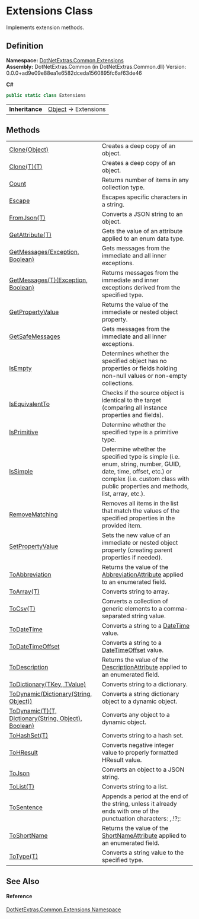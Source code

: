 # Extensions Class


Implements extension methods.



## Definition
**Namespace:** <a href="9184e3b0-90b9-a3bc-0ea0-71d3642c662f.md">DotNetExtras.Common.Extensions</a>  
**Assembly:** DotNetExtras.Common (in DotNetExtras.Common.dll) Version: 0.0.0+ad9e09e88ea1e6582dceda1560895fc6af63de46

**C#**
``` C#
public static class Extensions
```

<table><tr><td><strong>Inheritance</strong></td><td><a href="https://learn.microsoft.com/dotnet/api/system.object" target="_blank" rel="noopener noreferrer">Object</a>  →  Extensions</td></tr>
</table>



## Methods
<table>
<tr>
<td><a href="b670c279-23ad-0b63-12e2-996cadcfd71f.md">Clone(Object)</a></td>
<td>Creates a deep copy of an object.</td></tr>
<tr>
<td><a href="7a3633f3-a182-72a7-b0b3-4566d30d804d.md">Clone(T)(T)</a></td>
<td>Creates a deep copy of an object.</td></tr>
<tr>
<td><a href="a9188e45-bce9-8c71-9c09-27606a2b52c4.md">Count</a></td>
<td>Returns number of items in any collection type.</td></tr>
<tr>
<td><a href="4811b0d8-583e-a109-2721-1ebbaac3cb07.md">Escape</a></td>
<td>Escapes specific characters in a string.</td></tr>
<tr>
<td><a href="8dfe9854-06f5-3465-1e54-d432225bdb1e.md">FromJson(T)</a></td>
<td>Converts a JSON string to an object.</td></tr>
<tr>
<td><a href="a98f97ba-c45d-e9a3-1ac9-a9e7845de3ed.md">GetAttribute(T)</a></td>
<td>Gets the value of an attribute applied to an enum data type.</td></tr>
<tr>
<td><a href="599e277e-2deb-fbd0-8859-23e8e4cf4c87.md">GetMessages(Exception, Boolean)</a></td>
<td>Gets messages from the immediate and all inner exceptions.</td></tr>
<tr>
<td><a href="58468440-92e7-60d8-7b03-70cbe892cc74.md">GetMessages(T)(Exception, Boolean)</a></td>
<td>Returns messages from the immediate and inner exceptions derived from the specified type.</td></tr>
<tr>
<td><a href="df82af8f-4bd6-cfbf-3c15-5ff6c82ca1e5.md">GetPropertyValue</a></td>
<td>Returns the value of the immediate or nested object property.</td></tr>
<tr>
<td><a href="ecc8f2bd-2191-f5a9-25fd-ad511790cb69.md">GetSafeMessages</a></td>
<td>Gets messages from the immediate and all inner exceptions.</td></tr>
<tr>
<td><a href="ec3ea06d-87dd-491e-f97b-cd513ba606d6.md">IsEmpty</a></td>
<td>Determines whether the specified object has no properties or fields holding non-null values or non-empty collections.</td></tr>
<tr>
<td><a href="30c10c95-ab06-425c-c215-0588373c6ce5.md">IsEquivalentTo</a></td>
<td>Checks if the source object is identical to the target (comparing all instance properties and fields).</td></tr>
<tr>
<td><a href="28c67f1e-4163-8282-995b-fa445f391473.md">IsPrimitive</a></td>
<td>Determine whether the specified type is a primitive type.</td></tr>
<tr>
<td><a href="1a482ca3-185d-be16-85a9-bdf5fcf1f286.md">IsSimple</a></td>
<td>Determine whether the specified type is simple (i.e. enum, string, number, GUID, date, time, offset, etc.) or complex (i.e. custom class with public properties and methods, list, array, etc.).</td></tr>
<tr>
<td><a href="f55887d7-00a2-0d06-c7d5-07155bd46b59.md">RemoveMatching</a></td>
<td>Removes all items in the list that match the values of the specified properties in the provided item.</td></tr>
<tr>
<td><a href="e2617e0b-3764-f767-1ccc-fc47d7b49e71.md">SetPropertyValue</a></td>
<td>Sets the new value of an immediate or nested object property (creating parent properties if needed).</td></tr>
<tr>
<td><a href="d32d4613-6034-4527-605e-7e2e9422b89b.md">ToAbbreviation</a></td>
<td>Returns the value of the <a href="d9421df2-3b9f-ea28-4ec3-d94a59b92905.md">AbbreviationAttribute</a> applied to an enumerated field.</td></tr>
<tr>
<td><a href="4a0a6194-7653-c55c-4c63-eb65975e56e8.md">ToArray(T)</a></td>
<td>Converts string to array.</td></tr>
<tr>
<td><a href="3bfdc925-3507-2984-e948-3c44efa3a2d0.md">ToCsv(T)</a></td>
<td>Converts a collection of generic elements to a comma-separated string value.</td></tr>
<tr>
<td><a href="71f33ed9-375d-58de-b501-92e7447e14d8.md">ToDateTime</a></td>
<td>Converts a string to a <a href="https://learn.microsoft.com/dotnet/api/system.datetime" target="_blank" rel="noopener noreferrer">DateTime</a> value.</td></tr>
<tr>
<td><a href="f45b9f94-269a-b13c-2ec2-a119cf1068c2.md">ToDateTimeOffset</a></td>
<td>Converts a string to a <a href="https://learn.microsoft.com/dotnet/api/system.datetimeoffset" target="_blank" rel="noopener noreferrer">DateTimeOffset</a> value.</td></tr>
<tr>
<td><a href="ffead708-14b9-1adf-dfe3-ce1a20705c5b.md">ToDescription</a></td>
<td>Returns the value of the <a href="https://learn.microsoft.com/dotnet/api/system.componentmodel.descriptionattribute" target="_blank" rel="noopener noreferrer">DescriptionAttribute</a> applied to an enumerated field.</td></tr>
<tr>
<td><a href="37685bf7-9c08-6709-a6fe-373b972684ef.md">ToDictionary(TKey, TValue)</a></td>
<td>Converts string to a dictionary.</td></tr>
<tr>
<td><a href="4e82274c-2d4a-970e-2bce-1d724d8dfcca.md">ToDynamic(Dictionary(String, Object))</a></td>
<td>Converts a string dictionary object to a dynamic object.</td></tr>
<tr>
<td><a href="f3fec2ba-756b-c65a-d513-1c2579556a57.md">ToDynamic(T)(T, Dictionary(String, Object), Boolean)</a></td>
<td>Converts any object to a dynamic object.</td></tr>
<tr>
<td><a href="67e9d56b-0488-fe41-7992-0bb428247c26.md">ToHashSet(T)</a></td>
<td>Converts string to a hash set.</td></tr>
<tr>
<td><a href="0278d89f-1de4-6904-8560-4a3ee7660a12.md">ToHResult</a></td>
<td>Converts negative integer value to properly formatted HResult value.</td></tr>
<tr>
<td><a href="21d017d8-9be3-e598-aaad-ea36c9a014a4.md">ToJson</a></td>
<td>Converts an object to a JSON string.</td></tr>
<tr>
<td><a href="9c89f18e-afb0-67e1-9082-d797c5a81e4f.md">ToList(T)</a></td>
<td>Converts string to a list.</td></tr>
<tr>
<td><a href="29ed6db8-5577-cf0b-7dbe-a6b0369f9def.md">ToSentence</a></td>
<td>Appends a period at the end of the string, unless it already ends with one of the punctuation characters: ,.!?;:</td></tr>
<tr>
<td><a href="9a3b8ec9-ef6b-1e2b-ffc7-996eaf8319b7.md">ToShortName</a></td>
<td>Returns the value of the <a href="65f3ee8b-df08-b710-3243-c74f2f588652.md">ShortNameAttribute</a> applied to an enumerated field.</td></tr>
<tr>
<td><a href="1fa71cf5-928b-dc8c-aeaf-e6bc4ebe7041.md">ToType(T)</a></td>
<td>Converts a string value to the specified type.</td></tr>
</table>

## See Also


#### Reference
<a href="9184e3b0-90b9-a3bc-0ea0-71d3642c662f.md">DotNetExtras.Common.Extensions Namespace</a>  
